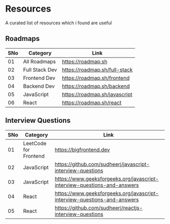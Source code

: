 # Resources
A curated list of resources which i found are useful

## Roadmaps
| SNo | Category | Link |
| ------------- | ------------- | ------------- |
| 01 | All Roadmaps | https://roadmap.sh |
| 02 | Full Stack Dev | https://roadmap.sh/full-stack |
| 03 | Frontend Dev | https://roadmap.sh/frontend |
| 04 | Backend Dev | https://roadmap.sh/backend |
| 05 | JavaScript | https://roadmap.sh/javascript |
| 06 | React | https://roadmap.sh/react |

## Interview Questions
| SNo  | Category | Link | 
| ------------- | ------------- | ------------- |
| 01 | LeetCode for Frontend | https://bigfrontend.dev |
| 02  | JavaScript | https://github.com/sudheerj/javascript-interview-questions |
| 03 | JavaScript | https://www.geeksforgeeks.org/javascript-interview-questions-and-answers |
| 04  | React | https://www.geeksforgeeks.org/javascript-interview-questions-and-answers |
| 05 | React | https://github.com/sudheerj/reactjs-interview-questions |
